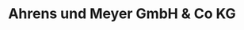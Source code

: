 ---
title: "Ahrens und Meyer GmbH & Co KG"
url: /neustadt-in-holstein/ahrens-und-meyer-gmbh-und-co-kg/
shop: Baustoffe
---